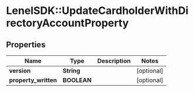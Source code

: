 # LenelSDK::UpdateCardholderWithDirectoryAccountProperty

## Properties
Name | Type | Description | Notes
------------ | ------------- | ------------- | -------------
**version** | **String** |  | [optional] 
**property_written** | **BOOLEAN** |  | [optional] 


